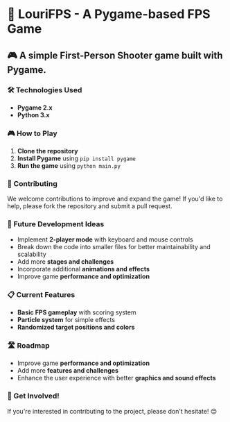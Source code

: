 # 🎯 LouriFPS - A Pygame-based FPS Game

## :video_game: A simple First-Person Shooter game built with Pygame.

### 🛠️ Technologies Used
- **Pygame 2.x**
- **Python 3.x**

### 🎮 How to Play
1. **Clone the repository**
2. **Install Pygame** using `pip install pygame`
3. **Run the game** using `python main.py`

### 🤝 Contributing
We welcome contributions to improve and expand the game! If you'd like to help, please fork the repository and submit a pull request.

### 🚀 Future Development Ideas
- Implement **2-player mode** with keyboard and mouse controls
- Break down the code into smaller files for better maintainability and scalability
- Add more **stages and challenges**
- Incorporate additional **animations and effects**
- Improve game **performance and optimization**

### 📋 Current Features
- **Basic FPS gameplay** with scoring system
- **Particle system** for simple effects
- **Randomized target positions and colors**

### 🛣️ Roadmap
- Improve game **performance and optimization**
- Add more **features and challenges**
- Enhance the user experience with better **graphics and sound effects**

### 💬 Get Involved!
If you're interested in contributing to the project, please don't hesitate! 😊
